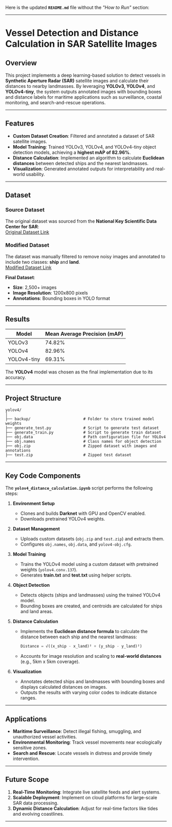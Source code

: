 Here is the updated **`README.md`** file without the *"How to Run"* section:

---

# Vessel Detection and Distance Calculation in SAR Satellite Images

## Overview  
This project implements a deep learning-based solution to detect vessels in **Synthetic Aperture Radar (SAR)** satellite images and calculate their distances to nearby landmasses. By leveraging **YOLOv3, YOLOv4**, and **YOLOv4-tiny**, the system outputs annotated images with bounding boxes and distance labels for maritime applications such as surveillance, coastal monitoring, and search-and-rescue operations.

---

## Features  
- **Custom Dataset Creation**: Filtered and annotated a dataset of SAR satellite images.  
- **Model Training**: Trained YOLOv3, YOLOv4, and YOLOv4-tiny object detection models, achieving a **highest mAP of 82.96%**.  
- **Distance Calculation**: Implemented an algorithm to calculate **Euclidean distances** between detected ships and the nearest landmasses.  
- **Visualization**: Generated annotated outputs for interpretability and real-world usability.  

---

## Dataset  

### Source Dataset  
The original dataset was sourced from the **National Key Scientific Data Center for SAR**:  
[Original Dataset Link](https://radars.ac.cn/web/data/getData?newsColumnId=dd8bb26f-fb65-497b-8958-390951409d98&pageType=en)  

### Modified Dataset  
The dataset was manually filtered to remove noisy images and annotated to include two classes: **ship** and **land**.  
[Modified Dataset Link](https://drive.google.com/drive/folders/1G88HyBON0n9WBOzVxj0BNx2t3btvo56V?usp=sharing)  

**Final Dataset**:  
- **Size**: 2,500+ images  
- **Image Resolution**: 1200x800 pixels  
- **Annotations**: Bounding boxes in YOLO format  

---

## Results  
| Model       | Mean Average Precision (mAP) |
|-------------|-------------------------------|
| YOLOv3      | 74.82%                        |
| YOLOv4      | 82.96%                        |
| YOLOv4-tiny | 69.31%                        |

The **YOLOv4** model was chosen as the final implementation due to its accuracy.

---

## Project Structure  

```
yolov4/
│
├── backup/                       # Folder to store trained model weights
├── generate_test.py              # Script to generate test dataset
├── generate_train.py             # Script to generate train dataset
├── obj.data                      # Path configuration file for YOLOv4
├── obj.names                     # Class names for object detection
├── obj.zip                       # Zipped dataset with images and annotations
├── test.zip                      # Zipped test dataset

```

---

## Key Code Components  

The **`yolov4_distance_calculation.ipynb`** script performs the following steps:  

1. **Environment Setup**  
   - Clones and builds **Darknet** with GPU and OpenCV enabled.  
   - Downloads pretrained YOLOv4 weights.  

2. **Dataset Management**  
   - Uploads custom datasets (`obj.zip` and `test.zip`) and extracts them.  
   - Configures `obj.names`, `obj.data`, and `yolov4-obj.cfg`.  

3. **Model Training**  
   - Trains the YOLOv4 model using a custom dataset with pretrained weights (`yolov4.conv.137`).  
   - Generates **train.txt** and **test.txt** using helper scripts.

4. **Object Detection**  
   - Detects objects (ships and landmasses) using the trained YOLOv4 model.  
   - Bounding boxes are created, and centroids are calculated for ships and land areas.

5. **Distance Calculation**  
   - Implements the **Euclidean distance formula** to calculate the distance between each ship and the nearest landmass:
     ```python
     Distance = √((x_ship - x_land)² + (y_ship - y_land)²)
     ```
   - Accounts for image resolution and scaling to **real-world distances** (e.g., 5km x 5km coverage).  

6. **Visualization**  
   - Annotates detected ships and landmasses with bounding boxes and displays calculated distances on images.  
   - Outputs the results with varying color codes to indicate distance ranges.  

---

## Applications  
- **Maritime Surveillance**: Detect illegal fishing, smuggling, and unauthorized vessel activities.  
- **Environmental Monitoring**: Track vessel movements near ecologically sensitive zones.  
- **Search and Rescue**: Locate vessels in distress and provide timely intervention.

---

## Future Scope  
1. **Real-Time Monitoring**: Integrate live satellite feeds and alert systems.  
2. **Scalable Deployment**: Implement on cloud platforms for large-scale SAR data processing.  
3. **Dynamic Distance Calculation**: Adjust for real-time factors like tides and evolving coastlines.

---
